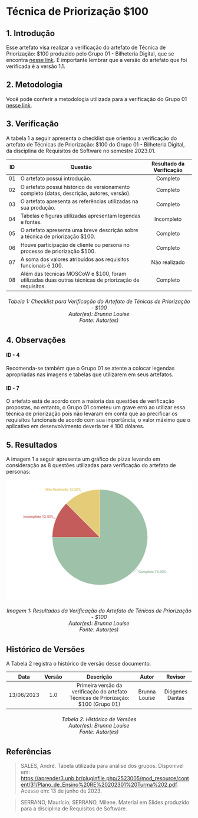 # Técnica de Priorização $100
## 1. Introdução
Esse artefato visa realizar a verificação do artefato de Técnica de Priorização: $100 produzido pelo Grupo 01 - Bilheteria Digital, que se encontra [nesse link](https://requisitos-de-software.github.io/2023.1-BilheteriaDigital/elicitacao/priorizacao/100/).
É importante lembrar que a versão do artefato que foi verificada é a versão 1.1.

## 2. Metodologia
Você pode conferir a metodologia utilizada para a verificação do Grupo 01 [nesse link](https://requisitos-de-software.github.io/2023.1-Twitch/verificacao_grupo01/planejamento/).

## 3. Verificação

A tabela 1 a seguir apresenta o checklist que orientou a verificação do artefato de Técnicas de Priorização: $100 do Grupo 01 - Bilheteria Digital, da disciplina de Requisitos de Software no semestre 2023.01.

| ID |Questão| Resultado da Verificação |
| :---: | --- | :---: |
| 01 | O artefato possui introdução.  | Completo |
| 02 | O artefato possui histórico de versionamento completo (datas, descrição, autores, versão).  | Completo |
| 03 |  O artefato apresenta as referências utilizadas na sua produção.  | Completo |
| 04 | Tabelas e figuras utilizadas apresentam legendas e fontes.  | Incompleto |
| 05 |  O artefato apresenta uma breve descrição sobre a técnica de priorização $100. | Completo |
| 06 | Houve participação de cliente ou persona no processo de priorização $100.  | Completo |
| 07 |  A soma dos valores atribuídos aos requisitos funcionais é 100. | Não realizado |
| 08 | Além das técnicas MOSCoW e $100, foram utilizadas duas outras técnicas de priorização de requisitos.  | Completo |

<h6 align = "center"> Tabela 1: Checklist para Verificação do Artefato de Ténicas de Priorização - $100
<br> Autor(es): Brunna Louise
<br>Fonte: Autor(es)</h6>

## 4. Observações

#### ID - 4

Recomenda-se também que o Grupo 01 se atente a colocar legendas apropriadas nas imagens e tabelas que utilizarem em seus artefatos.

#### ID - 7

O artefato está de acordo com a maioria das questões de verificação propostas, no entanto, o Grupo 01 cometeu um grave erro ao utilizar essa técnica de priorização pois não levaram em conta que ao precificar os requisitos funcionais de acordo com sua importância, o valor máximo que o aplicativo em desenvolvimento deveria ter é 100 dólares. 

## 5. Resultados
A imagem 1 a seguir apresenta um gráfico de pizza levando em consideração as 8 questões utilizadas para verificação do artefato de personas:

![Resultados 100](./imagens_verifica01/result_100.png)
<h6 align = "center"> Imagem 1: Resultados da Verificação do Artefato de Ténicas de Priorização - $100
<br> Autor(es): Brunna Louise
<br>Fonte: Autor(es)</h6>

## Histórico de Versões

A Tabela 2 registra o histórico de versão desse documento.

|**Data** | **Versão** | **Descrição** | **Autor** | **Revisor** |
|:---: | :---: | :---: | :---: | :---: |
|13/06/2023 | 1.0 | Primeira versão da verificação do artefato Técnicas de Priorização: $100 (Grupo 01) | Brunna Louise | Diógenes Dantas |

<h6 align = "center"> Tabela 2: Histórico de Versões
<br> Autor(es): Brunna Louise
<br>Fonte: Autor(es)</h6>

## Referências

>SALES, André. Tabela utilizada para análise dos grupos. Disponível em: https://aprender3.unb.br/pluginfile.php/2523005/mod_resource/content/31/Plano_de_Ensino%20RE%20202301%20Turma%202.pdf. Acesso em: 13 de junho de 2023.

>SERRANO, Maurício; SERRANO, Milene. Material em Slides produzido para a disciplina de Requisitos de Software.